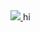 <a href="https://github.com/devxb/gitanimals">
  <img src="https://render.gitanimals.org/farms/cleaninglab-mody"/>
</a>
hi
